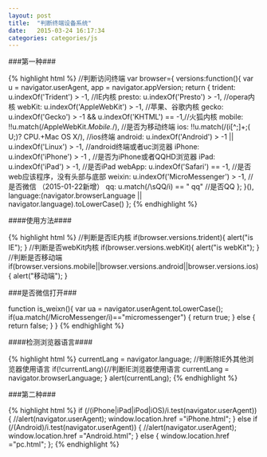 ```yaml
---
layout: post
title:  "判断终端设备系统"
date:   2015-03-24 16:17:34
categories: categories/js
---
```


###第一种###

{% highlight html %}
//判断访问终端
var browser={
  versions:function(){
    var u = navigator.userAgent, app = navigator.appVersion;
    return {
      trident: u.indexOf('Trident') > -1, //IE内核
      presto: u.indexOf('Presto') > -1, //opera内核
      webKit: u.indexOf('AppleWebKit') > -1, //苹果、谷歌内核
      gecko: u.indexOf('Gecko') > -1 && u.indexOf('KHTML') == -1,//火狐内核
      mobile: !!u.match(/AppleWebKit.*Mobile.*/), //是否为移动终端
      ios: !!u.match(/\(i[^;]+;( U;)? CPU.+Mac OS X/), //ios终端
      android: u.indexOf('Android') > -1 || u.indexOf('Linux') > -1, //android终端或者uc浏览器
      iPhone: u.indexOf('iPhone') > -1 , //是否为iPhone或者QQHD浏览器
      iPad: u.indexOf('iPad') > -1, //是否iPad
      webApp: u.indexOf('Safari') == -1, //是否web应该程序，没有头部与底部
      weixin: u.indexOf('MicroMessenger') > -1, //是否微信 （2015-01-22新增）
      qq: u.match(/\sQQ/i) == " qq" //是否QQ
    };
  }(),
  language:(navigator.browserLanguage || navigator.language).toLowerCase()
};
{% endhighlight %}

####使用方法####

{% highlight html %}
//判断是否IE内核
if(browser.versions.trident){ alert("is IE"); }
//判断是否webKit内核
if(browser.versions.webKit){ alert("is webKit"); }
//判断是否移动端
if(browser.versions.mobile||browser.versions.android||browser.versions.ios){ alert("移动端"); }

###是否微信打开###

function is_weixn(){
    var ua = navigator.userAgent.toLowerCase();
    if(ua.match(/MicroMessenger/i)=="micromessenger") {
        return true;
    } else {
        return false;
    }
}
{% endhighlight %}

####检测浏览器语言####

{% highlight html %}
currentLang = navigator.language;   //判断除IE外其他浏览器使用语言
if(!currentLang){//判断IE浏览器使用语言
  currentLang = navigator.browserLanguage;
}
alert(currentLang);
{% endhighlight %}

###第二种###

{% highlight html %}
if (/(iPhone|iPad|iPod|iOS)/i.test(navigator.userAgent)) {
  //alert(navigator.userAgent);
  window.location.href ="iPhone.html";
} else if (/(Android)/i.test(navigator.userAgent)) {
  //alert(navigator.userAgent);
  window.location.href ="Android.html";
} else {
  window.location.href ="pc.html";
};
{% endhighlight %}